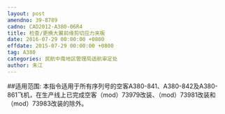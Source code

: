 ```yaml
---
layout: post
amendno: 39-8789
cadno: CAD2012-A380-06R4
title: 检查/更换大翼前缘剪切应力夹板
date: 2016-07-29 00:00:00 +0800
effdate: 2015-07-29 00:00:00 +0800
tag: A380
categories: 民航中南地区管理局适航审定处
author: 朱江
---
```


##适用范围:
本指令适用于所有序列号的空客A380-841、A380-842及A380-861飞机，在生产线上已完成空客（mod）73979改装、（mod）73981改装和（mod）73983改装的除外。

